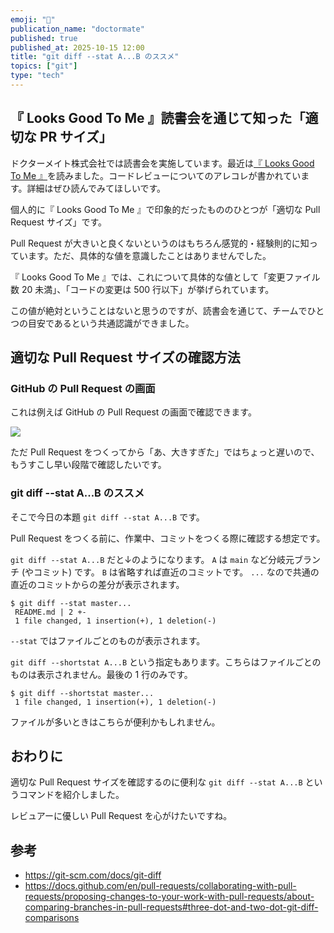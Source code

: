 ```yaml
---
emoji: "📝"
publication_name: "doctormate"
published: true
published_at: 2025-10-15 12:00
title: "git diff --stat A...B のススメ"
topics: ["git"]
type: "tech"
---
```


## 『 Looks Good To Me 』読書会を通じて知った「適切な PR サイズ」

ドクターメイト株式会社では読書会を実施しています。最近は[『 Looks Good To Me 』](https://www.shuwasystem.co.jp/book/9784798071442.html)を読みました。コードレビューについてのアレコレが書かれています。詳細はぜひ読んでみてほしいです。

個人的に『 Looks Good To Me 』で印象的だったもののひとつが「適切な Pull Request サイズ」です。

Pull Request が大きいと良くないというのはもちろん感覚的・経験則的に知っています。ただ、具体的な値を意識したことはありませんでした。

『 Looks Good To Me 』では、これについて具体的な値として「変更ファイル数 20 未満」、「コードの変更は 500 行以下」が挙げられています。

この値が絶対ということはないと思うのですが、読書会を通じて、チームでひとつの目安であるという共通認識ができました。

## 適切な Pull Request サイズの確認方法

### GitHub の Pull Request の画面

これは例えば GitHub の Pull Request の画面で確認できます。

![](https://github.com/user-attachments/assets/b0f734b8-a02d-422e-923d-d6bf7b3fab7e)

ただ Pull Request をつくってから「あ、大きすぎた」ではちょっと遅いので、もうすこし早い段階で確認したいです。

### git diff --stat A...B のススメ

そこで今日の本題 `git diff --stat A...B` です。

Pull Request をつくる前に、作業中、コミットをつくる際に確認する想定です。

`git diff --stat A...B` だと↓のようになります。 `A` は `main` など分岐元ブランチ (やコミット) です。 `B` は省略すれば直近のコミットです。 `...` なので共通の直近のコミットからの差分が表示されます。

```console
$ git diff --stat master...
 README.md | 2 +-
 1 file changed, 1 insertion(+), 1 deletion(-)
```

`--stat` ではファイルごとのものが表示されます。

`git diff --shortstat A...B` という指定もあります。こちらはファイルごとのものは表示されません。最後の 1 行のみです。

```console
$ git diff --shortstat master...
 1 file changed, 1 insertion(+), 1 deletion(-)
```

ファイルが多いときはこちらが便利かもしれません。

## おわりに

適切な Pull Request サイズを確認するのに便利な `git diff --stat A...B` というコマンドを紹介しました。

レビュアーに優しい Pull Request を心がけたいですね。

## 参考

- <https://git-scm.com/docs/git-diff>
- <https://docs.github.com/en/pull-requests/collaborating-with-pull-requests/proposing-changes-to-your-work-with-pull-requests/about-comparing-branches-in-pull-requests#three-dot-and-two-dot-git-diff-comparisons>
